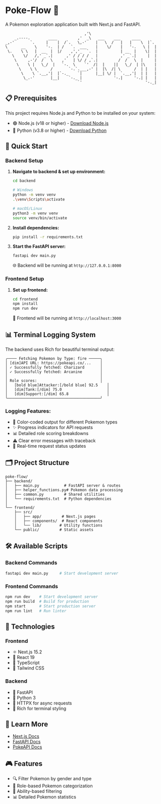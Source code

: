 # Poke-Flow 🌟

A Pokemon exploration application built with Next.js and FastAPI.

```ascii
                                   ,'\
    _.----.        ____         ,'  _\   ___    ___     ____
_,-'       `.     |    |  /`.   \,-'    |   \  /   |   |    \  |`.
\      __    \    '-.  | /   `.  ___    |    \/    |   '-.   \ |  |
 \.    \ \   |  __  |  |/    ,','_  `.  |          | __  |    \|  |
   \    \/   /,' _`.|      ,' / / / /   |          ,' _`.|     |  |
    \     ,-'/  /   \    ,'   | \/ / ,`.|         /  /   \  |     |
     \    \ |   \_/  |   `-.  \    `'  /|  |    ||   \_/  | |\    |
      \    \ \      /       `-.`.___,-' |  |\  /| \      /  | |   |
       \    \ `.__,'|  |`-._    `|      |__| \/ |  `.__,'|  | |   |
        \_.-'       |__|    `-._ |              '-.|     '-.| |   |
                                `'                            '-._|
```

## 📋 Prerequisites

This project requires Node.js and Python to be installed on your system:

- 🟢 Node.js (v18 or higher) - [Download Node.js](https://nodejs.org/)
- 🐍 Python (v3.8 or higher) - [Download Python](https://www.python.org/downloads/)

## 🚀 Quick Start

### Backend Setup

1. **Navigate to backend & set up environment:**
   ```bash
   cd backend
   
   # Windows
   python -m venv venv
   .\venv\Scripts\activate
   
   # macOS/Linux
   python3 -m venv venv
   source venv/bin/activate
   ```

2. **Install dependencies:**
   ```bash
   pip install -r requirements.txt
   ```

3. **Start the FastAPI server:**
   ```bash
   fastapi dev main.py
   ```
   🌐 Backend will be running at `http://127.0.0.1:8000`

### Frontend Setup

1. **Set up frontend:**
   ```bash
   cd frontend
   npm install
   npm run dev
   ```
   🎨 Frontend will be running at `http://localhost:3000`

## 📊 Terminal Logging System

The backend uses Rich for beautiful terminal output:

```
╭──── Fetching Pokemon by Type: fire ─────╮
│ [dim]API URL: https://pokeapi.co/...    │
│ ✓ Successfully fetched: Charizard       │
│ ✓ Successfully fetched: Arcanine        │
│                                         │
│ Role scores:                            │
│   [bold blue]Attacker:[/bold blue] 92.5    │
│   [dim]Tank:[/dim] 75.0                    │
│   [dim]Support:[/dim] 65.8                 │
╰─────────────────────────────────────────╯
```

### Logging Features:
- 🎨 Color-coded output for different Pokemon types
- ✨ Progress indicators for API requests
- 📊 Detailed role scoring breakdowns
- ⚠️ Clear error messages with traceback
- 🔄 Real-time request status updates

## 🗂️ Project Structure

```
poke-flow/
├── backend/
│   ├── main.py           # FastAPI server & routes
│   ├── helper_functions.py# Pokemon data processing
│   ├── common.py         # Shared utilities
│   └── requirements.txt  # Python dependencies
│
└── frontend/
    ├── src/
    │   ├── app/         # Next.js pages
    │   ├── components/  # React components
    │   └── lib/        # Utility functions
    └── public/         # Static assets
```

## 🛠️ Available Scripts

### Backend Commands
```bash
fastapi dev main.py     # Start development server
```

### Frontend Commands
```bash
npm run dev    # Start development server
npm run build  # Build for production
npm start      # Start production server
npm run lint   # Run linter
```

## 🔧 Technologies

### Frontend
- ⚛️ Next.js 15.2
- 📱 React 19
- 🔷 TypeScript
- 🎨 Tailwind CSS

### Backend
- 🚀 FastAPI
- 🐍 Python 3
- 🔄 HTTPX for async requests
- 🎨 Rich for terminal styling

## 🔗 Learn More

- [Next.js Docs](https://nextjs.org/docs)
- [FastAPI Docs](https://fastapi.tiangolo.com/)
- [PokeAPI Docs](https://pokeapi.co/docs/v2)

## 🎮 Features

- 🔍 Filter Pokemon by gender and type
- 💪 Role-based Pokemon categorization
- 🎯 Ability-based filtering
- 📊 Detailed Pokemon statistics
